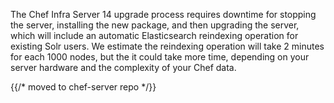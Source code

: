 The Chef Infra Server 14 upgrade process requires downtime for stopping the server, installing the new package, and then upgrading the server, which will include an automatic Elasticsearch reindexing operation for existing Solr users. We estimate the reindexing operation will take 2 minutes for each 1000 nodes, but the it could take more time, depending on your server hardware and the complexity of your Chef data.


{{/* moved to chef-server repo */}}

